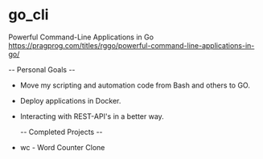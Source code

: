 # go_cli
Powerful Command-Line Applications in Go
https://pragprog.com/titles/rggo/powerful-command-line-applications-in-go/

  -- Personal Goals --
- Move my scripting and automation code from Bash and others to GO. 
- Deploy applications in Docker.
- Interacting with REST-API's in a better way.

  -- Completed Projects --
- wc - Word Counter Clone
